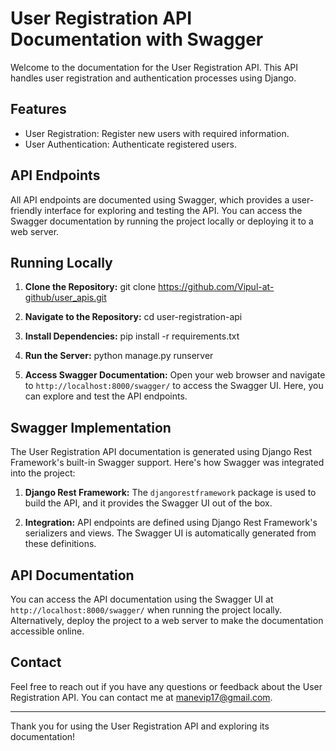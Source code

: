 # User Registration API Documentation with Swagger

Welcome to the documentation for the User Registration API. This API handles user registration and authentication processes using Django.

## Features

- User Registration: Register new users with required information.
- User Authentication: Authenticate registered users.

## API Endpoints

All API endpoints are documented using Swagger, which provides a user-friendly interface for exploring and testing the API. You can access the Swagger documentation by running the project locally or deploying it to a web server.

## Running Locally

1. **Clone the Repository:**
git clone https://github.com/Vipul-at-github/user_apis.git

2. **Navigate to the Repository:**
cd user-registration-api

3. **Install Dependencies:**
pip install -r requirements.txt

4. **Run the Server:**
python manage.py runserver

5. **Access Swagger Documentation:**
Open your web browser and navigate to `http://localhost:8000/swagger/` to access the Swagger UI. Here, you can explore and test the API endpoints.

## Swagger Implementation

The User Registration API documentation is generated using Django Rest Framework's built-in Swagger support. Here's how Swagger was integrated into the project:

1. **Django Rest Framework:**
The `djangorestframework` package is used to build the API, and it provides the Swagger UI out of the box.

2. **Integration:**
API endpoints are defined using Django Rest Framework's serializers and views. The Swagger UI is automatically generated from these definitions.

## API Documentation

You can access the API documentation using the Swagger UI at `http://localhost:8000/swagger/` when running the project locally. Alternatively, deploy the project to a web server to make the documentation accessible online.

## Contact

Feel free to reach out if you have any questions or feedback about the User Registration API. You can contact me at [manevip17@gmail.com](mailto:manevip17@gmail.com).

---

Thank you for using the User Registration API and exploring its documentation!
